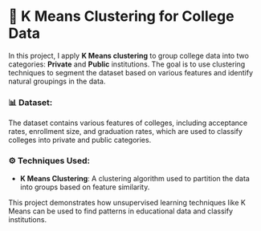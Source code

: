 # 🔢 K Means Clustering for College Data

In this project, I apply **K Means clustering** to group college data into two categories: **Private** and **Public** institutions. The goal is to use clustering techniques to segment the dataset based on various features and identify natural groupings in the data.

### 📊 Dataset:
The dataset contains various features of colleges, including acceptance rates, enrollment size, and graduation rates, which are used to classify colleges into private and public categories.

### ⚙️ Techniques Used:
- **K Means Clustering**: A clustering algorithm used to partition the data into groups based on feature similarity.

This project demonstrates how unsupervised learning techniques like K Means can be used to find patterns in educational data and classify institutions.

